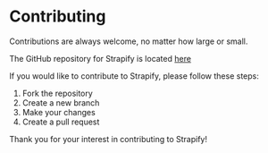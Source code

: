 # Contributing

Contributions are always welcome, no matter how large or small.

The GitHub repository for Strapify is located <a href="https://github.com/strapify-dev/Strapify" target="_blank">here</a>

If you would like to contribute to Strapify, please follow these steps:

1. Fork the repository
2. Create a new branch
3. Make your changes
4. Create a pull request

Thank you for your interest in contributing to Strapify!
